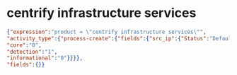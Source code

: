 centrify infrastructure services
================================

```JSON
{"expression":"product = \"centrify infrastructure services\"",
"activity_type":{"process-create":{"fields":{"src_ip":{"Status":"Default",
"core":"0",
"detection":"1",
"informational":"0"}}}},
"fields":{}}
```